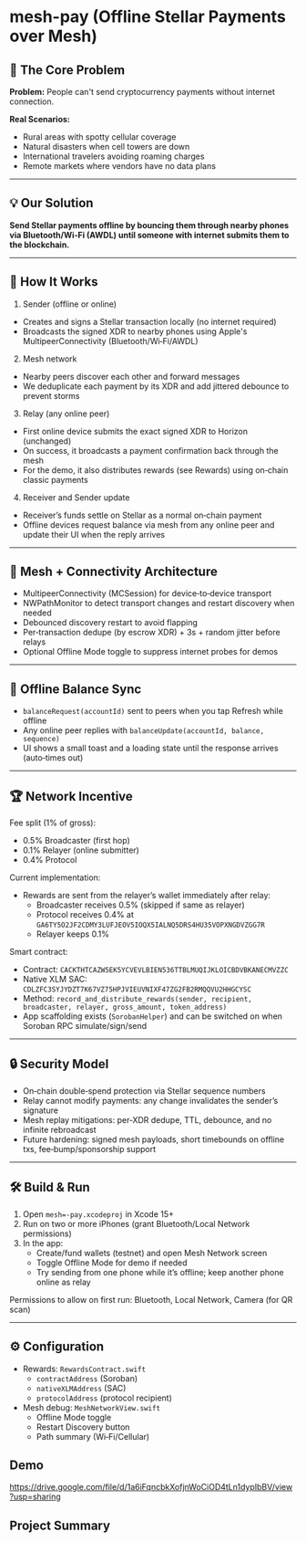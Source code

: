 # mesh-pay (Offline Stellar Payments over Mesh)

## 🎯 The Core Problem

**Problem:** People can't send cryptocurrency payments without internet connection.

**Real Scenarios:**
- Rural areas with spotty cellular coverage
- Natural disasters when cell towers are down
- International travelers avoiding roaming charges
- Remote markets where vendors have no data plans

---

## 💡 Our Solution

**Send Stellar payments offline by bouncing them through nearby phones via Bluetooth/Wi‑Fi (AWDL) until someone with internet submits them to the blockchain.**

---

## 🚀 How It Works

1) Sender (offline or online)
- Creates and signs a Stellar transaction locally (no internet required)
- Broadcasts the signed XDR to nearby phones using Apple's MultipeerConnectivity (Bluetooth/Wi‑Fi/AWDL)

2) Mesh network
- Nearby peers discover each other and forward messages
- We deduplicate each payment by its XDR and add jittered debounce to prevent storms

3) Relay (any online peer)
- First online device submits the exact signed XDR to Horizon (unchanged)
- On success, it broadcasts a payment confirmation back through the mesh
- For the demo, it also distributes rewards (see Rewards) using on‑chain classic payments

4) Receiver and Sender update
- Receiver’s funds settle on Stellar as a normal on‑chain payment
- Offline devices request balance via mesh from any online peer and update their UI when the reply arrives

---

## 📡 Mesh + Connectivity Architecture

- MultipeerConnectivity (MCSession) for device‑to‑device transport
- NWPathMonitor to detect transport changes and restart discovery when needed
- Debounced discovery restart to avoid flapping
- Per‑transaction dedupe (by escrow XDR) + 3s + random jitter before relays
- Optional Offline Mode toggle to suppress internet probes for demos

---

## 🔁 Offline Balance Sync

- `balanceRequest(accountId)` sent to peers when you tap Refresh while offline
- Any online peer replies with `balanceUpdate(accountId, balance, sequence)`
- UI shows a small toast and a loading state until the response arrives (auto‑times out)

---

## 🏆 Network Incentive

Fee split (1% of gross):
- 0.5% Broadcaster (first hop)
- 0.1% Relayer (online submitter)
- 0.4% Protocol

Current implementation:
- Rewards are sent from the relayer’s wallet immediately after relay:
  - Broadcaster receives 0.5% (skipped if same as relayer)
  - Protocol receives 0.4% at `GA6TY5O2JF2CDMY3LUFJEOV5IOQX5IALNQ5DRS4HU35VOPXNGDVZGG7R`
  - Relayer keeps 0.1%

Smart contract:
- Contract: `CACKTHTCAZW5EK5YCVEVLBIEN536TTBLMUQIJKLOICBDVBKANECMVZZC`
- Native XLM SAC: `CDLZFC3SYJYDZT7K67VZ75HPJVIEUVNIXF47ZG2FB2RMQQVU2HHGCYSC`
- Method: `record_and_distribute_rewards(sender, recipient, broadcaster, relayer, gross_amount, token_address)`
- App scaffolding exists (`SorobanHelper`) and can be switched on when Soroban RPC simulate/sign/send 

---

## 🔒 Security Model

- On‑chain double‑spend protection via Stellar sequence numbers
- Relay cannot modify payments: any change invalidates the sender’s signature
- Mesh replay mitigations: per‑XDR dedupe, TTL, debounce, and no infinite rebroadcast
- Future hardening: signed mesh payloads, short timebounds on offline txs, fee‑bump/sponsorship support

---

## 🛠️ Build & Run

1) Open `mesh=-pay.xcodeproj` in Xcode 15+
2) Run on two or more iPhones (grant Bluetooth/Local Network permissions)
3) In the app:
   - Create/fund wallets (testnet) and open Mesh Network screen
   - Toggle Offline Mode for demo if needed
   - Try sending from one phone while it’s offline; keep another phone online as relay

Permissions to allow on first run: Bluetooth, Local Network, Camera (for QR scan)

---

## ⚙️ Configuration

- Rewards: `RewardsContract.swift`
  - `contractAddress` (Soroban)
  - `nativeXLMAddress` (SAC)
  - `protocolAddress` (protocol recipient)
- Mesh debug: `MeshNetworkView.swift`
  - Offline Mode toggle
  - Restart Discovery button
  - Path summary (Wi‑Fi/Cellular)
 
## Demo
https://drive.google.com/file/d/1a6iFqncbkXofjnWoCiOD4tLn1dypIbBV/view?usp=sharing

## Project Summary
